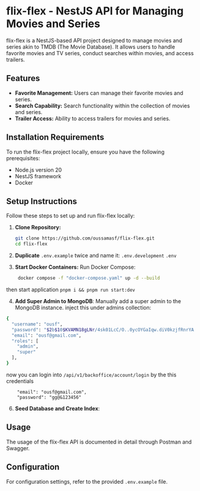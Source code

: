 # flix-flex - NestJS API for Managing Movies and Series

flix-flex is a NestJS-based API project designed to manage movies and series akin to TMDB (The Movie Database). It allows users to handle favorite movies and TV series, conduct searches within movies, and access trailers.

## Features

- **Favorite Management:** Users can manage their favorite movies and series.
- **Search Capability:** Search functionality within the collection of movies and series.
- **Trailer Access:** Ability to access trailers for movies and series.

## Installation Requirements

To run the flix-flex project locally, ensure you have the following prerequisites:

- Node.js version 20
- NestJS framework
- Docker

## Setup Instructions

Follow these steps to set up and run flix-flex locally:

1. **Clone Repository:**

   ```bash
   git clone https://github.com/oussamasf/flix-flex.git
   cd flix-flex
   ```
2. **Duplicate** `.env.example` twice and name it: `.env.development` `.env`
3. **Start Docker Containers:**
Run Docker Compose:
   ```bash
    docker compose -f "docker-compose.yaml" up -d --build 
   ``` 
then start application ```pnpm i && pnpm run start:dev```

4. **Add Super Admin to MongoDB**:
Manually add a super admin to the MongoDB instance.
inject this under admins collection:
```bash
{
  "username": "ousf",
  "password": "$2b$10$KVAMN18gLNr/4sk01LcC/O..0ycOYGaIqw.diV0kzjfRnrYA.9u9O",
  "email": "ousf@gmail.com",
  "roles": [
    "admin",
    "super"
  ],
}
```
now you can login into ```/api/v1/backoffice/account/login``` by the this credentials 
```
    "email": "ousf@gmail.com",
    "password": "gg@&123456"
```
6. **Seed Database and Create Index**:

## Usage
The usage of the flix-flex API is documented in detail through Postman and Swagger.

## Configuration
For configuration settings, refer to the provided `.env.example` file.
